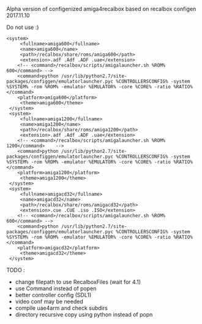 Alpha version of configenized amiga4recalbox based on recalbox configen 2017.11.10

Do not use :)

```
<system>
     <fullname>amiga600</fullname>
     <name>amiga600</name>
     <path>/recalbox/share/roms/amiga600</path>
     <extension>.adf .Adf .ADF .uae</extension>
 	<!-- <command>/recalbox/scripts/amigalauncher.sh %ROM% 600</command> -->
    <command>python /usr/lib/python2.7/site-packages/configgen/emulatorlauncher.pyc %CONTROLLERSCONFIG% -system %SYSTEM% -rom %ROM% -emulator %EMULATOR% -core %CORE% -ratio %RATIO%</command>	
 	<platform>amiga600</platform>
     <theme>amiga600</theme>
 </system>
 <system>
     <fullname>amiga1200</fullname>
     <name>amiga1200</name>
     <path>/recalbox/share/roms/amiga1200</path>
     <extension>.adf .Adf .ADF .uae</extension>
 	<!-- <command>/recalbox/scripts/amigalauncher.sh %ROM% 1200</command>	 -->
    <command>python /usr/lib/python2.7/site-packages/configgen/emulatorlauncher.pyc %CONTROLLERSCONFIG% -system %SYSTEM% -rom %ROM% -emulator %EMULATOR% -core %CORE% -ratio %RATIO%</command>
 	<platform>amiga1200</platform>
     <theme>amiga1200</theme>
 </system>
 <system>
     <fullname>amigacd32</fullname>
     <name>amigacd32</name>
     <path>/recalbox/share/roms/amigacd32</path>
     <extension>.cue .CUE .iso .ISO</extension>
 	<!-- <command>/recalbox/scripts/amigalauncher.sh %ROM% 600</command> -->
    <command>python /usr/lib/python2.7/site-packages/configgen/emulatorlauncher.pyc %CONTROLLERSCONFIG% -system %SYSTEM% -rom %ROM% -emulator %EMULATOR% -core %CORE% -ratio %RATIO%</command>	
 	<platform>amigacd32</platform>
     <theme>amigacd32</theme>
 </system>
```



TODO :
- change filepath to use RecalboxFiles (wait for 4.1)
- use Command instead of popen
- better controller config (SDL1)
- video conf may be needed
- compile uae4arm and check subdirs
- directory recursive copy using python instead of popn